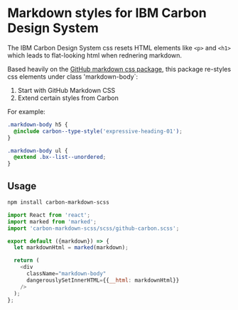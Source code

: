 # Markdown styles for IBM Carbon Design System

The IBM Carbon Design System css resets HTML elements like `<p>` and `<h1>` which leads to flat-looking html when rednering markdown.

Based heavily on the [GitHub markdown css package](https://github.com/sindresorhus/github-markdown-css), this package re-styles css elements under class 'markdown-body`:
1. Start with GitHub Markdown CSS
2. Extend certain styles from Carbon

For example:
```scss
.markdown-body h5 {
  @include carbon--type-style('expressive-heading-01');
}

.markdown-body ul {
  @extend .bx--list--unordered;
}

```

## Usage
```sh
npm install carbon-markdown-scss
```

```javascript
import React from 'react';
import marked from 'marked';
import 'carbon-markdown-scss/scss/github-carbon.scss';

export default ({markdown}) => {
  let markdownHtml = marked(markdown);

  return (
    <div
      className="markdown-body"
      dangerouslySetInnerHTML={{__html: markdownHtml}}
    />
  );
};
```